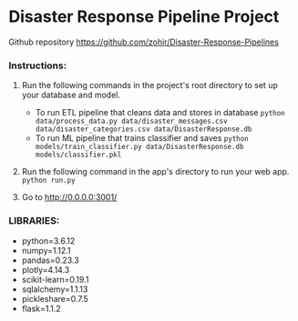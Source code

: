 # Disaster Response Pipeline Project

Github repository
https://github.com/zohir/Disaster-Response-Pipelines


### Instructions:
1. Run the following commands in the project's root directory to set up your database and model.

    - To run ETL pipeline that cleans data and stores in database
        `python data/process_data.py data/disaster_messages.csv data/disaster_categories.csv data/DisasterResponse.db`
    - To run ML pipeline that trains classifier and saves
        `python models/train_classifier.py data/DisasterResponse.db models/classifier.pkl`

2. Run the following command in the app's directory to run your web app.
    `python run.py`

3. Go to http://0.0.0.0:3001/


### LIBRARIES:
  - python=3.6.12
  - numpy=1.12.1
  - pandas=0.23.3
  - plotly=4.14.3
  - scikit-learn=0.19.1
  - sqlalchemy=1.1.13
  - pickleshare=0.7.5
  - flask=1.1.2

